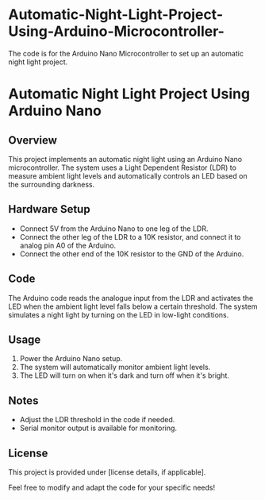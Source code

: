 # Automatic-Night-Light-Project-Using-Arduino-Microcontroller-
The code is for the Arduino Nano Microcontroller to set up an automatic night light project.

# Automatic Night Light Project Using Arduino Nano

## Overview
This project implements an automatic night light using an Arduino Nano microcontroller. The system uses a Light Dependent Resistor (LDR) to measure ambient light levels and automatically controls an LED based on the surrounding darkness.

## Hardware Setup
- Connect 5V from the Arduino Nano to one leg of the LDR.
- Connect the other leg of the LDR to a 10K resistor, and connect it to analog pin A0 of the Arduino.
- Connect the other end of the 10K resistor to the GND of the Arduino.

## Code
The Arduino code reads the analogue input from the LDR and activates the LED when the ambient light level falls below a certain threshold. The system simulates a night light by turning on the LED in low-light conditions.

## Usage
1. Power the Arduino Nano setup.
2. The system will automatically monitor ambient light levels.
3. The LED will turn on when it's dark and turn off when it's bright.

## Notes
- Adjust the LDR threshold in the code if needed.
- Serial monitor output is available for monitoring.

## License
This project is provided under [license details, if applicable].

Feel free to modify and adapt the code for your specific needs!

